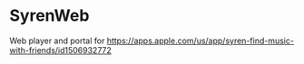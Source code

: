 # SyrenWeb
Web player and portal for https://apps.apple.com/us/app/syren-find-music-with-friends/id1506932772

